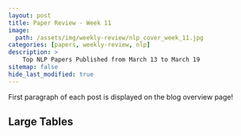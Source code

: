 ```yaml
---
layout: post
title: Paper Review - Week 11
image: 
  path: /assets/img/weekly-review/nlp_cover_week_11.jpg
categories: [papers, weekly-review, nlp]
description: >
    Top NLP Papers Published from March 13 to March 19
sitemap: false
hide_last_modified: true
---
```


First paragraph of each post is displayed on the blog overview page!

## Large Tables